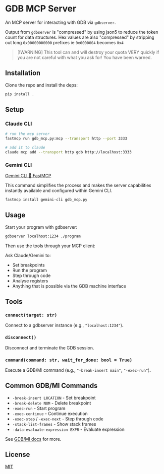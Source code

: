 # GDB MCP Server

An MCP server for interacting with GDB via `gdbserver`.

Output from `gdbserver` is "compressed" by using json5 to reduce the token count
for data structures. Hex values are also "compressed" by stripping out long
`0x00000000000` prefixes ie `0x0000004` becomes `0x4`

> [!WARNING] This tool can and will destroy your quota VERY quickly if you are
> not careful with what you ask for! You have been warned.

## Installation

Clone the repo and install the deps:

```bash
pip install .
```

## Setup

### Claude CLI

```bash
# run the mcp server
fastmcp run gdb_mcp.py:mcp --transport http --port 3333

# add it to claude
claude mcp add --transport http gdb http://localhost:3333
```

### Gemini CLI

[Gemini CLI 🤝
FastMCP](https://developers.googleblog.com/en/gemini-cli-fastmcp-simplifying-mcp-server-development/)

This command simplifies the process and makes the server capabilities instantly
available and configured within Gemini CLI.

```bash
fastmcp install gemini-cli gdb_mcp.py
```

## Usage

Start your program with gdbserver:

```bash
gdbserver localhost:1234 ./program
```

Then use the tools through your MCP client:

Ask Claude/Gemini to:

- Set breakpoints
- Run the program
- Step through code
- Analyse registers
- Anything that is possible via the GDB machine interface

## Tools

### `connect(target: str)`

Connect to a gdbserver instance (e.g., `"localhost:1234"`).

### `disconnect()`

Disconnect and terminate the GDB session.

### `command(command: str, wait_for_done: bool = True)`

Execute a GDB/MI command (e.g., `"-break-insert main"`, `"-exec-run"`).

## Common GDB/MI Commands

- `-break-insert LOCATION` - Set breakpoint
- `-break-delete NUM` - Delete breakpoint
- `-exec-run` - Start program
- `-exec-continue` - Continue execution
- `-exec-step` / `-exec-next` - Step through code
- `-stack-list-frames` - Show stack frames
- `-data-evaluate-expression EXPR` - Evaluate expression

See [GDB/MI docs](https://sourceware.org/gdb/onlinedocs/gdb/GDB_002fMI.html) for
more.

## License

[MIT](LICENSE.md)
